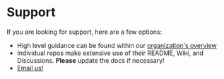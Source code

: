 # Support

If you are looking for support, here are a few options:

- High level guidance can be found within our [organization's overview](https://github.com/gitops-ziichat)
- Individual repos make extensive use of their README, Wiki, and Discussions. **Please** update the docs if necessary!
- [Email us!](mailto:brett@dudo.io)
